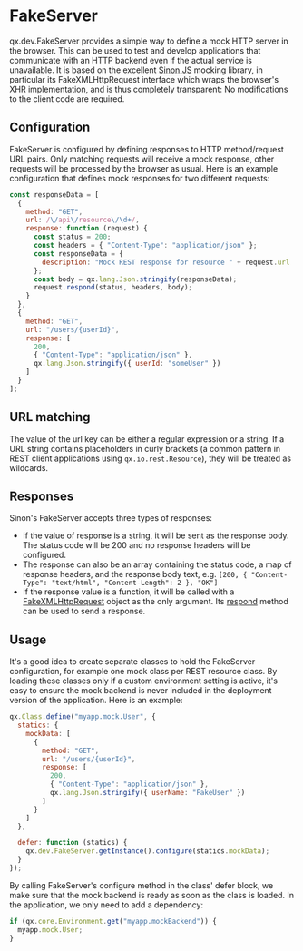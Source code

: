 # FakeServer

qx.dev.FakeServer provides a simple way to define a mock HTTP server in the
browser. This can be used to test and develop applications that communicate with
an HTTP backend even if the actual service is unavailable. It is based on the
excellent [Sinon.JS](http://sinonjs.org/) mocking library, in particular its
FakeXMLHttpRequest interface which wraps the browser's XHR implementation, and
is thus completely transparent: No modifications to the client code are
required.

## Configuration

FakeServer is configured by defining responses to HTTP method/request URL pairs.
Only matching requests will receive a mock response, other requests will be
processed by the browser as usual. Here is an example configuration that defines
mock responses for two different requests:

```javascript
const responseData = [
  {
    method: "GET",
    url: /\/api\/resource\/\d+/,
    response: function (request) {
      const status = 200;
      const headers = { "Content-Type": "application/json" };
      const responseData = {
        description: "Mock REST response for resource " + request.url
      };
      const body = qx.lang.Json.stringify(responseData);
      request.respond(status, headers, body);
    }
  },
  {
    method: "GET",
    url: "/users/{userId}",
    response: [
      200,
      { "Content-Type": "application/json" },
      qx.lang.Json.stringify({ userId: "someUser" })
    ]
  }
];
```

## URL matching

The value of the url key can be either a regular expression or a string. If a
URL string contains placeholders in curly brackets (a common pattern in REST
client applications using `qx.io.rest.Resource`), they will be treated as
wildcards.

## Responses

Sinon's FakeServer accepts three types of responses:

- If the value of response is a string, it will be sent as the response body.
  The status code will be 200 and no response headers will be configured.
- The response can also be an array containing the status code, a map of
  response headers, and the response body text, e.g.
  `[200, { "Content-Type": "text/html", "Content-Length": 2 }, "OK"]`
- If the response value is a function, it will be called with a  
  [FakeXMLHttpRequest](http://sinonjs.org/docs/#FakeXMLHttpRequest) object as
  the only argument. Its [respond](http://sinonjs.org/docs/#respond) method can
  be used to send a response.

## Usage

It's a good idea to create separate classes to hold the FakeServer
configuration, for example one mock class per REST resource class. By loading
these classes only if a custom environment setting is active, it's easy to
ensure the mock backend is never included in the deployment version of the
application. Here is an example:

```javascript
qx.Class.define("myapp.mock.User", {
  statics: {
    mockData: [
      {
        method: "GET",
        url: "/users/{userId}",
        response: [
          200,
          { "Content-Type": "application/json" },
          qx.lang.Json.stringify({ userName: "FakeUser" })
        ]
      }
    ]
  },

  defer: function (statics) {
    qx.dev.FakeServer.getInstance().configure(statics.mockData);
  }
});
```

By calling FakeServer's configure method in the class' defer block, we make sure
that the mock backend is ready as soon as the class is loaded. In the
application, we only need to add a dependency:

```javascript
if (qx.core.Environment.get("myapp.mockBackend")) {
  myapp.mock.User;
}
```
